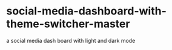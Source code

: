 # social-media-dashboard-with-theme-switcher-master
a social media dash board with light and dark mode
